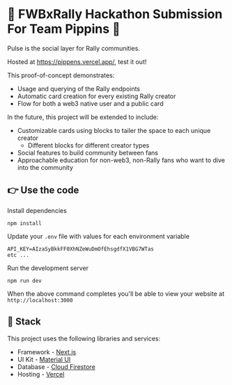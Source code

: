# 🐨 FWBxRally Hackathon Submission For Team Pippins 🐨

Pulse is the social layer for Rally communities.

Hosted at https://pippens.vercel.app/, test it out! 

This proof-of-concept demonstrates:
- Usage and querying of the Rally endpoints
- Automatic card creation for every existing Rally creator
- Flow for both a web3 native user and a public card

In the future, this project will be extended to include:
- Customizable cards using blocks to tailer the space to each unique creator
  - Different blocks for different creator types
- Social features to build community between fans
- Approachable education for non-web3, non-Rally fans who want to dive into the community

## 👉 Use the code
Install dependencies
```
npm install
```
Update your `.env` file with values for each environment variable
```
API_KEY=AIzaSyBkkFF0XhNZeWuDmOfEhsgdfX1VBG7WTas
etc ...
```

Run the development server
```
npm run dev
```
When the above command completes you'll be able to view your website at `http://localhost:3000`

## 🥞 Stack
This project uses the following libraries and services:
- Framework - [Next.js](https://nextjs.org)
- UI Kit - [Material UI](https://material-ui.com)
- Database - [Cloud Firestore](https://firebase.google.com/products/firestore)
- Hosting - [Vercel](https://vercel.com)
  